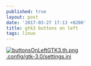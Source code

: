 ```yaml
---
published: true
layout: post
date: '2017-03-27 17:13 +0200'
title: gtk3 buttons on left
tags: linux
---
```

[![buttonsOnLeftGTK3.th.png](//cdn.scrot.moe/images/2017/03/27/buttonsOnLeftGTK3.th.png)](//cdn.scrot.moe/images/2017/03/27/buttonsOnLeftGTK3.png)  
[.config/gtk-3.0/settings.ini](https://github.com/brontosaurusrex/postbang/blob/master/.config/gtk-3.0/settings.ini)

